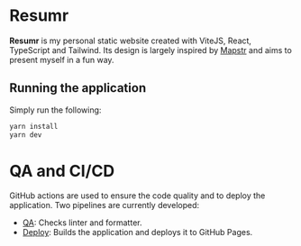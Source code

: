 # Resumr

**Resumr** is my personal static website created with ViteJS, React, TypeScript and Tailwind. Its design is largely inspired by [Mapstr](https://mapstr.com/) and aims to present myself in a fun way.

## Running the application

Simply run the following:

```bash
yarn install
yarn dev
```

# QA and CI/CD

GitHub actions are used to ensure the code quality and to deploy the application. Two pipelines are currently developed:

- [QA](.github/workflows/qa.yml): Checks linter and formatter.
- [Deploy](.github/workflows/deploy.yml): Builds the application and deploys it to GitHub Pages.
